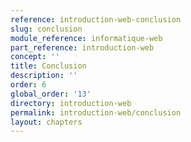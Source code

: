 ```yaml
---
reference: introduction-web-conclusion
slug: conclusion
module_reference: informatique-web
part_reference: introduction-web
concept: ''
title: Conclusion
description: ''
order: 6
global_order: '13'
directory: introduction-web
permalink: introduction-web/conclusion
layout: chapters
---
```

